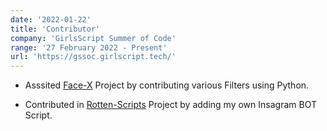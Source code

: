 ```yaml
---
date: '2022-01-22'
title: 'Contributor'
company: 'GirlsScript Summer of Code'
range: '27 February 2022 - Present'
url: 'https://gssoc.girlscript.tech/'
---
```


- Asssited [Face-X]() Project by contributing various Filters using Python.

- Contributed in [Rotten-Scripts]() Project by adding my own Insagram BOT Script.